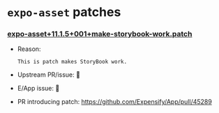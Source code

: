 # `expo-asset` patches

### [expo-asset+11.1.5+001+make-storybook-work.patch](expo-asset+11.1.5+001+make-storybook-work.patch)

- Reason:
  
    ```
    This is patch makes StoryBook work.
    ```
  
- Upstream PR/issue: 🛑
- E/App issue: 🛑
- PR introducing patch: https://github.com/Expensify/App/pull/45289